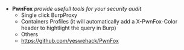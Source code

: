 - **PwnFox** *provide usefull tools for your security audit*
  - Single click BurpProxy
  - Containers Profiles (it will automatically add a X-PwnFox-Color header to hightlight the query in Burp)
  - Others
  - https://github.com/yeswehack/PwnFox
